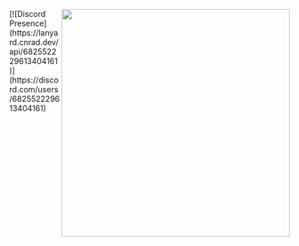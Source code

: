 <img align='right' src='https://avatars.githubusercontent.com/u/126648922?v=4' width='410px'>
[![Discord Presence](https://lanyard.cnrad.dev/api/682552229613404161)](https://discord.com/users/682552229613404161)
